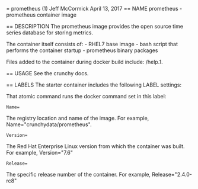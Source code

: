 = prometheus (1)
Jeff McCormick
April 13, 2017
== NAME
prometheus - prometheus container image

== DESCRIPTION
The prometheus image provides the open source time series database for storing metrics.

The container itself consists of:
    - RHEL7 base image
    - bash script that performs the container startup
    - prometheus binary packages

Files added to the container during docker build include: /help.1.

== USAGE
See the crunchy docs.


== LABELS
The starter container includes the following LABEL settings:

That atomic command runs the docker command set in this label:

`Name=`

The registry location and name of the image. For example, Name="crunchydata/prometheus".

`Version=`

The Red Hat Enterprise Linux version from which the container was built. For example, Version="7.6"

`Release=`

The specific release number of the container. For example, Release="2.4.0-rc8"
